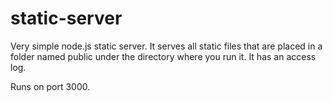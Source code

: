 # static-server
Very simple node.js static server. It serves all static files that are 
placed in a folder named public under the directory where you run it. 
It has an access log.
 
Runs on port 3000. 
